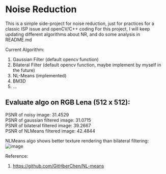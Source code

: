 # Noise Reduction

This is a simple side-project for noise reduction, just for practices for a classic ISP issue and openCV/C++ coding
For this project, I will keep updating different algorithms about NR, and do some analysis in README.md

Current Algorithm:
1. Gaussian Filter (default opencv function)
2. Bilateral Filter (default opencv function, maybe implement by myself in the future)
3. NL-Means (implemented)
4. BM3D
5. ...


## Evaluate algo on RGB Lena (512 x 512):
PSNR of noisy image:             31.4529  
PSNR of gaussian filtered image: 31.0715  
PSNR of bilateral filtered image: 39.2667  
PSNR of NLMeans filtered image: 42.4844  

NLMeans algo shows better texture rendering than bilateral filtering:
![image](https://github.com/chihyuchu/NoiseReduction/tree/master/Img/comparison.png)


Reference:
1. https://github.com/GitHberChen/NL-means
